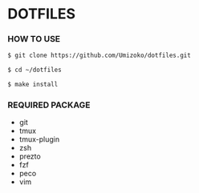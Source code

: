# DOTFILES

### HOW TO USE

```sh
$ git clone https://github.com/Umizoko/dotfiles.git

$ cd ~/dotfiles

$ make install
```

### REQUIRED PACKAGE

- git
- tmux
- tmux-plugin
- zsh
- prezto
- fzf
- peco
- vim